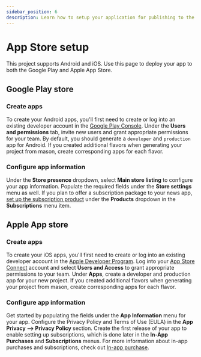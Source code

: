 ```yaml
---
sidebar_position: 6
description: Learn how to setup your application for publishing to the app store.
---
```


# App Store setup

This project supports Android and iOS. Use this page to deploy your app to both the Google Play and Apple App Store.

## Google Play store

### Create apps

To create your Android apps, you'll first need to create or log into an existing developer account in the [Google Play Console](https://play.google.com/console/developers). Under the **Users and permissions** tab, invite new users and grant appropriate permissions for your team. By default, you should generate a `developer` and `production` app for Android. If you created additional flavors when generating your project from mason, create corresponding apps for each flavor.

### Configure app information

Under the **Store presence** dropdown, select **Main store listing** to configure your app information. Populate the required fields under the **Store settings** menu as well. If you plan to offer a subscription package to your news app, [set up the subscription product](https://play.google.com/console/u/0/developers/6749221870414263141/app-list) under the **Products** dropdown in the **Subscriptions** menu item.

## Apple App store

### Create apps

To create your iOS apps, you'll first need to create or log into an existing developer account in the [Apple Developer Program](https://developer.apple.com/programs/enroll/). Log into your [App Store Connect](https://appstoreconnect.apple.com/login) account and select **Users and Access** to grant appropriate permissions to your team. Under **Apps**, create a developer and production app for your new project. If you created additional flavors when generating your project from mason, create corresponding apps for each flavor.

### Configure app information

Get started by populating the fields under the **App Information** menu for your app. Configure the Privacy Policy and Terms of Use (EULA) in the **App Privacy --> Privacy Policy** section. Create the first release of your app to enable setting up subscriptions, which is done later in the **In-App Purchases** and **Subscriptions** menus. For more information about in-app purchases and subscriptions, check out [In-app purchase](https://developer.apple.com/in-app-purchase/).
